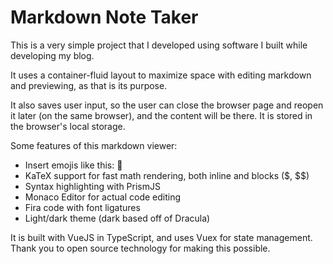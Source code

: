 # Markdown Note Taker

This is a very simple project that I developed using software I built while developing my blog. 

It uses a container-fluid layout to maximize space with editing markdown and previewing, as that is its purpose.

It also saves user input, so the user can close the browser page and reopen it later (on the same browser), and the content will be there. It is stored in the browser's local storage.

Some features of this markdown viewer: 

- Insert emojis like this: :thinking:
- KaTeX support for fast math rendering, both inline and blocks (\$, \$\$)
- Syntax highlighting with PrismJS
- Monaco Editor for actual code editing
- Fira code with font ligatures
- Light/dark theme (dark based off of Dracula)

It is built with VueJS in TypeScript, and uses Vuex for state management. Thank you to open source technology for making this possible.